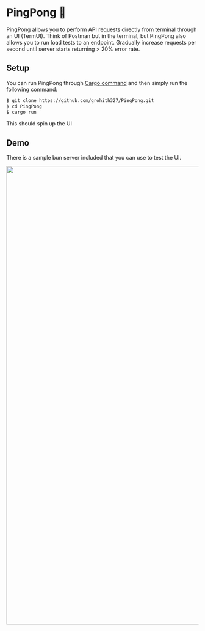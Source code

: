 # PingPong 🏓

PingPong allows you to perform API requests directly from terminal through an UI (TermUI). Think of Postman but in the terminal, but PingPong also allows you to run load tests to an endpoint. Gradually increase requests per second until server starts returning > 20% error rate.

## Setup

You can run PingPong through [Cargo command](https://rustup.rs/) and then simply run the following command:

```sh
$ git clone https://github.com/grohith327/PingPong.git
$ cd PingPong
$ cargo run
```

This should spin up the UI

## Demo

There is a sample bun server included that you can use to test the UI.

<p align="center">
    <img src="assets/pingpong_demo.gif" width="1200" alt="PingPong UI Demo">
</p>

